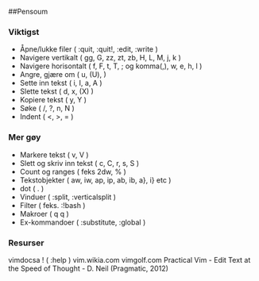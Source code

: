 ##Pensoum

### Viktigst
- Åpne/lukke filer ( :quit, :quit!, :edit, :write )
- Navigere vertikalt ( gg, G, zz, zt, zb, H, L, M, j, k )
- Navigere horisontalt ( f, F, t, T, ; og komma(,), w, e, h, l )
- Angre, gjære om ( u, (U), <C-R> )
- Sette inn tekst ( i, I, a, A )
- Slette tekst ( d, x, (X) )
- Kopiere tekst ( y, Y )
- Søke ( /, ?, n, N )
- Indent ( <, >, = )


### Mer gøy
- Markere tekst ( v, V )
- Slett og skriv inn tekst ( c, C, r, s, S )
- Count og ranges ( feks 2dw, % )
- Tekstobjekter ( aw, iw, ap, ip, ab, ib, a}, i} etc )
- dot ( . )
- Vinduer ( :split, :verticalsplit )
- Filter ( feks. :<range>!bash )
- Makroer ( q <makro> <kommandoer> q )
- Ex-kommandoer ( :substitute, :global )



### Resurser
vimdocsa ! ( :help )
vim.wikia.com
vimgolf.com
Practical Vim - Edit Text at the Speed of Thought - D. Neil (Pragmatic, 2012)
